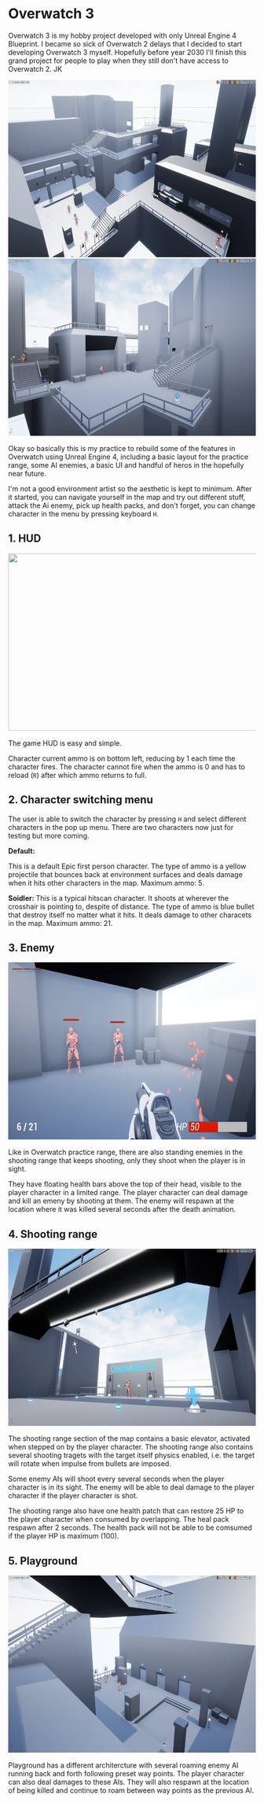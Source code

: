 # Overwatch 3

Overwatch 3 is my hobby project developed with only Unreal Engine 4 Blueprint. I became so sick of Overwatch 2 delays that I decided to start developing Overwatch 3 myself. Hopefully before year 2030 I'll finish this grand project for people to play when they still don't have access to Overwatch 2. JK


<img src="Documents/birdview1.PNG" height="360px" width="615px" >
<img src="Documents/birdview2.PNG" height="360px" width="615px" >

Okay so basically this is my practice to rebuild some of the features in Overwatch using Unreal Engine 4, including a basic layout for the practice range, some AI enemies, a basic UI and handful of heros in the hopefully near future. 

I'm not a good environment artist so the aesthetic is kept to minimum. After it started, you can navigate yourself in the map and try out different stuff, attack the Ai enemy, pick up health packs, and don't forget, you can change character in the menu by pressing keyboard `H`.

## 1. HUD

<img src="Documents/HUD.PNG" height="360px" width="615px" >

The game HUD is easy and simple. 

Character current ammo is on bottom left, reducing by 1 each time the character fires. The character cannot fire when the ammo is 0 and has to reload (`R`) after which ammo returns to full.

## 2. Character switching menu

The user is able to switch the character by pressing `H` and select different characters in the pop up menu. There are two characters now just for testing but more coming.

<b>Default:</b> 

This is a default Epic first person character. The type of ammo is a yellow projectile that bounces back at environment surfaces and deals damage when it hits other characters in the map. Maximum ammo: 5.

<b>Soidler: </b> 
This is a typical hitscan character. It shoots at wherever the crosshair is pointing to, despite of distance. The type of ammo is blue bullet that destroy itself no matter what it hits. It deals damage to other characets in the map. Maximum ammo: 21.

## 3. Enemy

<img src="Documents/EnemyStanding.PNG" height="360px" width="615px" >

Like in Overwatch practice range, there are also standing enemies in the shooting range that keeps shooting, only they shoot when the player is in sight. 

They have floating health bars above the top of their head, visible to the player character in a limited range. The player character can deal damage and kill an emeny by shooting at them. The enemy will respawn at the location where it was killed several seconds after the death animation.

## 4. Shooting range

<img src="Documents/shootingrange.PNG" height="360px" width="615px" >

The shooting range section of the map contains a basic elevator, activated when stepped on by the player character. The shooting range also contains several shooting tragets with the target itself physics enabled, i.e. the target will rotate when impulse from bullets are imposed. 

Some enemy AIs will shoot every several seconds when the player character is in its sight. The enemy will be able to deal damage to the player character if the player character is shot. 

The shooting range also have one health patch that can restore 25 HP to the player character when consumed by overlapping. The heal pack respawn after 2 seconds. The health pack will not be able to be comsumed if the player HP is maximum (100).

## 5. Playground

<img src="Documents/playground.PNG" height="360px" width="615px" >

Playground has a different architercture with several roaming enemy AI running back and forth following preset way points. The player character can also deal damages to these AIs. They will also respawn at the location of being killed and continue to roam between way points as the previous AI.


